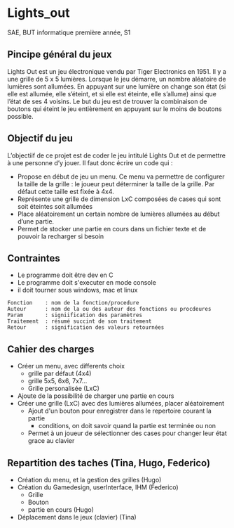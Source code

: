 # Lights_out
SAE, BUT informatique première année, S1

## Pincipe général du jeux
Lights Out est un jeu électronique vendu par Tiger Electronics en 1951. Il y a une grille de 5 x 5
lumières. Lorsque le jeu démarre, un nombre aléatoire de lumières sont allumées. En appuyant
sur une lumière on change son état (si elle est allumée, elle s’éteint, et si elle est éteinte, elle
s’allume) ainsi que l’état de ses 4 voisins. Le but du jeu est de trouver la combinaison de boutons
qui éteint le jeu entièrement en appuyant sur le moins de boutons possible.

## Objectif du jeu

L’objectiif de ce projet est de coder le jeu intitulé Lights Out et de permettre à une personne d’y
jouer. Il faut donc écrire un code qui :

- Propose en début de jeu un menu. Ce menu va permettre de configurer la taille de la
grille : le joueur peut déterminer la taille de la grille. Par défaut cette taille est fixée à
4x4.
- Représente une grille de dimension LxC composées de cases qui sont soit éteintes soit
allumées
-  Place aléatoirement un certain nombre de lumières allumées au début d’une partie. 
- Permet de stocker une partie en cours dans un fichier texte et de pouvoir la recharger
si besoin

## Contraintes
 - Le programme doit être dev en C
 - Le programme doit s'executer en mode console
 - il doit tourner sous windows, mac et linux

````
Fonction    : nom de la fonction/procedure
Auteur      : nom de la ou des auteur des fonctions ou procdeures
Param       : signiification des paramètres
Traitement  : résumé succint de son traitement
Retour      : signification des valeurs retournées
````

## Cahier des charges
- Créer un menu, avec differents choix
    - grille par défaut (4x4)
    - grille 5x5, 6x6, 7x7...
    - Grille personalisée (LxC)
- Ajoute de la possibilité de charger une partie en cours
- Créer une grille (LxC) avec des lumières allumées, placer aléatoirement
    - Ajout d'un bouton pour enregistrer dans le repertoire courant la partie
        - conditions, on doit savoir quand la partie est terminée ou non
    - Permet à un joueur de sélectionner des cases pour changer leur état grace au clavier

## Repartition des taches (Tina, Hugo, Federico)
- Création du menu, et la gestion des grilles (Hugo)
- Création du Gamedesign, userInterface, IHM (Federico)
    - Grille
    - Bouton 
    - partie en cours (Hugo)
- Déplacement dans le jeux (clavier) (Tina)



